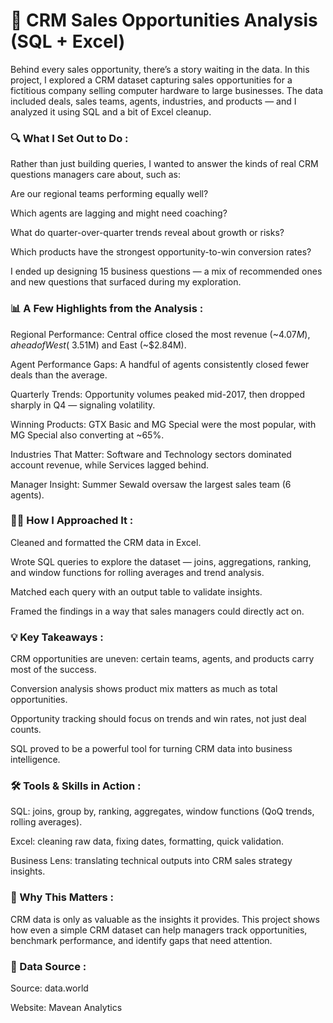 # 🚀 CRM Sales Opportunities Analysis (SQL + Excel)

Behind every sales opportunity, there’s a story waiting in the data.
In this project, I explored a CRM dataset capturing sales opportunities for a fictitious company selling computer hardware to large businesses.
The data included deals, sales teams, agents, industries, and products — and I analyzed it using SQL and a bit of Excel cleanup.

### 🔍 What I Set Out to Do :

Rather than just building queries, I wanted to answer the kinds of real CRM questions managers care about, such as:

Are our regional teams performing equally well?

Which agents are lagging and might need coaching?

What do quarter-over-quarter trends reveal about growth or risks?

Which products have the strongest opportunity-to-win conversion rates?

I ended up designing 15 business questions — a mix of recommended ones and new questions that surfaced during my exploration.

### 📊 A Few Highlights from the Analysis :

Regional Performance: Central office closed the most revenue (~$4.07M), ahead of West (~$3.51M) and East (~$2.84M).

Agent Performance Gaps: A handful of agents consistently closed fewer deals than the average.

Quarterly Trends: Opportunity volumes peaked mid-2017, then dropped sharply in Q4 — signaling volatility.

Winning Products: GTX Basic and MG Special were the most popular, with MG Special also converting at ~65%.

Industries That Matter: Software and Technology sectors dominated account revenue, while Services lagged behind.

Manager Insight: Summer Sewald oversaw the largest sales team (6 agents).

### 🧑‍💻 How I Approached It :

Cleaned and formatted the CRM data in Excel.

Wrote SQL queries to explore the dataset — joins, aggregations, ranking, and window functions for rolling averages and trend analysis.

Matched each query with an output table to validate insights.

Framed the findings in a way that sales managers could directly act on.

### 💡 Key Takeaways :

CRM opportunities are uneven: certain teams, agents, and products carry most of the success.

Conversion analysis shows product mix matters as much as total opportunities.

Opportunity tracking should focus on trends and win rates, not just deal counts.

SQL proved to be a powerful tool for turning CRM data into business intelligence.

### 🛠️ Tools & Skills in Action :

SQL: joins, group by, ranking, aggregates, window functions (QoQ trends, rolling averages).

Excel: cleaning raw data, fixing dates, formatting, quick validation.

Business Lens: translating technical outputs into CRM sales strategy insights.

### 📌 Why This Matters :

CRM data is only as valuable as the insights it provides.
This project shows how even a simple CRM dataset can help managers track opportunities, benchmark performance, and identify gaps that need attention.

### 📂 Data Source :

Source: data.world

Website: Mavean Analytics
